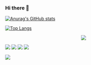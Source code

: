 ### Hi there 👋

[![Anurag's GitHub stats](https://github-readme-stats.vercel.app/api?username=leeyoshinari&hide_title=true&hide_border=true&show_icons=true&hide=contribs&line_height=21&text_color=000&icon_color=000&bg_color=0,ea6161,ffc64d,fffc4d,52fa5a&theme=graywhite)](https://github.com/leeyoshinari)

[![Top Langs](https://github-readme-stats.vercel.app/api/top-langs/?username=leeyoshinari)](https://github.com/leeyoshinari)

<div align="center"> <img src="https://github-profile-trophy.vercel.app/?username=leeyoshinari&row=2&column=3"/> </div>

<span> <img src="https://img.shields.io/badge/-HTML5-E34F26?style=flat-square&logo=html5&logoColor=white" /> <img src="https://img.shields.io/badge/-CSS3-1572B6?style=flat-square&logo=css3" /> <img src="https://img.shields.io/badge/-JavaScript-oringe?style=flat-square&logo=javascript" /> </span>
<img src="https://visitor-badge.glitch.me/badge?page_id=https://github.com/leeyoshinari&right_color=red"/>


![](https://stats.justsong.cn/api/csdn?id=leeyoshinari&theme=dark)


<!--
**leeyoshinari/leeyoshinari** is a ✨ _special_ ✨ repository because its `README.md` (this file) appears on your GitHub profile.

Here are some ideas to get you started:

- 🔭 I’m currently working on ...
- 🌱 I’m currently learning ...
- 👯 I’m looking to collaborate on ...
- 🤔 I’m looking for help with ...
- 💬 Ask me about ...
- 📫 How to reach me: ...
- 😄 Pronouns: ...
- ⚡ Fun fact: ...
-->
